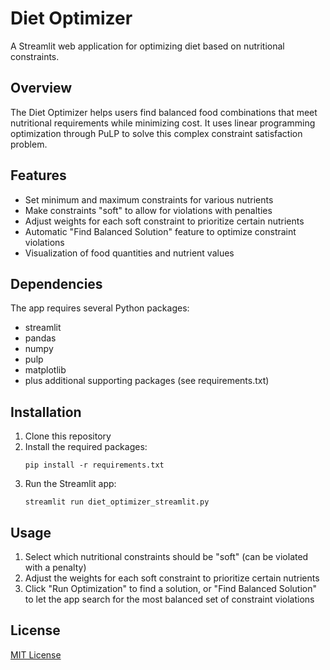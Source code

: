 # Diet Optimizer

A Streamlit web application for optimizing diet based on nutritional constraints.

## Overview

The Diet Optimizer helps users find balanced food combinations that meet nutritional requirements while minimizing cost. It uses linear programming optimization through PuLP to solve this complex constraint satisfaction problem.

## Features

- Set minimum and maximum constraints for various nutrients
- Make constraints "soft" to allow for violations with penalties
- Adjust weights for each soft constraint to prioritize certain nutrients
- Automatic "Find Balanced Solution" feature to optimize constraint violations
- Visualization of food quantities and nutrient values

## Dependencies

The app requires several Python packages:
- streamlit
- pandas
- numpy
- pulp
- matplotlib
- plus additional supporting packages (see requirements.txt)

## Installation

1. Clone this repository
2. Install the required packages:
   ```
   pip install -r requirements.txt
   ```
3. Run the Streamlit app:
   ```
   streamlit run diet_optimizer_streamlit.py
   ```

## Usage

1. Select which nutritional constraints should be "soft" (can be violated with a penalty)
2. Adjust the weights for each soft constraint to prioritize certain nutrients
3. Click "Run Optimization" to find a solution, or "Find Balanced Solution" to let the app search for the most balanced set of constraint violations

## License

[MIT License](LICENSE) 